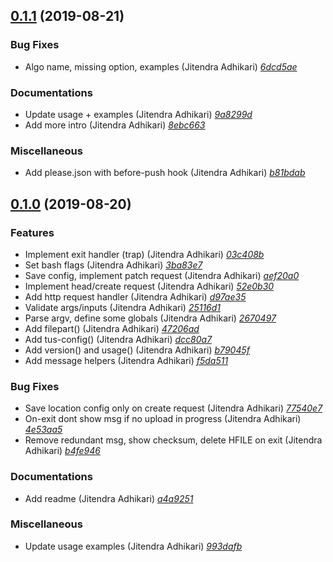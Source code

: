 ## [0.1.1](https://github.com/adhocore/tusc.sh/releases/tag/0.1.1) (2019-08-21)

### Bug Fixes
- Algo name, missing option, examples (Jitendra Adhikari) [_6dcd5ae_](https://github.com/adhocore/tusc.sh/commit/6dcd5ae)

### Documentations
- Update usage + examples (Jitendra Adhikari) [_9a8299d_](https://github.com/adhocore/tusc.sh/commit/9a8299d)
- Add more intro (Jitendra Adhikari) [_8ebc663_](https://github.com/adhocore/tusc.sh/commit/8ebc663)

### Miscellaneous
- Add please.json with before-push hook (Jitendra Adhikari) [_b81bdab_](https://github.com/adhocore/tusc.sh/commit/b81bdab)


## [0.1.0](https://github.com/adhocore/tusc.sh/releases/tag/0.1.0) (2019-08-20)

### Features
- Implement exit handler (trap) (Jitendra Adhikari) [_03c408b_](https://github.com/adhocore/tusc.sh/commit/03c408b)
- Set bash flags (Jitendra Adhikari) [_3ba83e7_](https://github.com/adhocore/tusc.sh/commit/3ba83e7)
- Save config, implement patch request (Jitendra Adhikari) [_aef20a0_](https://github.com/adhocore/tusc.sh/commit/aef20a0)
- Implement head/create request (Jitendra Adhikari) [_52e0b30_](https://github.com/adhocore/tusc.sh/commit/52e0b30)
- Add http request handler (Jitendra Adhikari) [_d97ae35_](https://github.com/adhocore/tusc.sh/commit/d97ae35)
- Validate args/inputs (Jitendra Adhikari) [_25116d1_](https://github.com/adhocore/tusc.sh/commit/25116d1)
- Parse argv, define some globals (Jitendra Adhikari) [_2670497_](https://github.com/adhocore/tusc.sh/commit/2670497)
- Add filepart() (Jitendra Adhikari) [_47206ad_](https://github.com/adhocore/tusc.sh/commit/47206ad)
- Add tus-config() (Jitendra Adhikari) [_dcc80a7_](https://github.com/adhocore/tusc.sh/commit/dcc80a7)
- Add version() and usage() (Jitendra Adhikari) [_b79045f_](https://github.com/adhocore/tusc.sh/commit/b79045f)
- Add message helpers (Jitendra Adhikari) [_f5da511_](https://github.com/adhocore/tusc.sh/commit/f5da511)

### Bug Fixes
- Save location config only on create request (Jitendra Adhikari) [_77540e7_](https://github.com/adhocore/tusc.sh/commit/77540e7)
- On-exit dont show msg if no upload in progress (Jitendra Adhikari) [_4e53aa5_](https://github.com/adhocore/tusc.sh/commit/4e53aa5)
- Remove redundant msg, show checksum, delete HFILE on exit (Jitendra Adhikari) [_b4fe946_](https://github.com/adhocore/tusc.sh/commit/b4fe946)

### Documentations
- Add readme (Jitendra Adhikari) [_a4a9251_](https://github.com/adhocore/tusc.sh/commit/a4a9251)

### Miscellaneous
- Update usage examples (Jitendra Adhikari) [_993dafb_](https://github.com/adhocore/tusc.sh/commit/993dafb)
